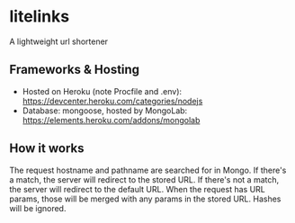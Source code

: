 # litelinks
A lightweight url shortener

## Frameworks & Hosting
* Hosted on Heroku (note Procfile and .env): https://devcenter.heroku.com/categories/nodejs
* Database: mongoose, hosted by MongoLab: https://elements.heroku.com/addons/mongolab

## How it works
The request hostname and pathname are searched for in Mongo. If there's a match, the server will redirect to the stored URL. If there's not a match, the server will redirect to the default URL. When the request has URL params, those will be merged with any params in the stored URL. Hashes will be ignored.
